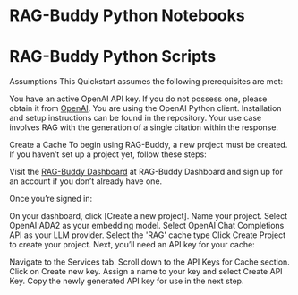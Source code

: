 # RAG-Buddy Python Notebooks
# RAG-Buddy Python Scripts

Assumptions
This Quickstart assumes the following prerequisites are met:

You have an active OpenAI API key. If you do not possess one, please obtain it from [OpenAI]('https://platform.openai.com/api-keys').
You are using the OpenAI Python client. Installation and setup instructions can be found in the repository.
Your use case involves RAG with the generation of a single citation within the response.

Create a Cache
To begin using RAG-Buddy, a new project must be created. If you haven’t set up a project yet, follow these steps:

Visit the [RAG-Buddy Dashboard]('https://rag-buddy.dev.helvia.ai/login') at RAG-Buddy Dashboard and sign up for an account if you don’t already have one.

Once you’re signed in:

On your dashboard, click [Create a new project].
Name your project.
Select OpenAI:ADA2 as your embedding model.
Select OpenAI Chat Completions API as your LLM provider.
Select the 'RAG' cache type
Click Create Project to create your project.
Next, you’ll need an API key for your cache:

Navigate to the Services tab.
Scroll down to the API Keys for Cache section.
Click on Create new key.
Assign a name to your key and select Create API Key.
Copy the newly generated API key for use in the next step.